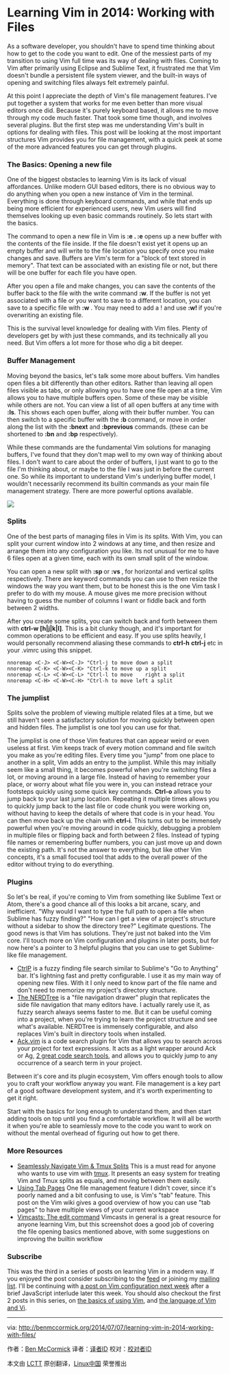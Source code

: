 Learning Vim in 2014: Working with Files
================================================================================
As a software developer, you shouldn't have to spend time thinking about how to get to the code you want to edit. One of the messiest parts of my transition to using Vim full time was its way of dealing with files. Coming to Vim after primarily using Eclipse and Sublime Text, it frustrated me that Vim doesn't bundle a persistent file system viewer, and the built-in ways of opening and switching files always felt extremely painful.

At this point I appreciate the depth of Vim's file management features. I've put together a system that works for me even better than more visual editors once did. Because it's purely keyboard based, it allows me to move through my code much faster. That took some time though, and involves several plugins. But the first step was me understanding Vim's built in options for dealing with files. This post will be looking at the most important structures Vim provides you for file management, with a quick peek at some of the more advanced features you can get through plugins.

### The Basics: Opening a new file ###

One of the biggest obstacles to learning Vim is its lack of visual affordances. Unlike modern GUI based editors, there is no obvious way to do anything when you open a new instance of Vim in the terminal. Everything is done through keyboard commands, and while that ends up being more efficient for experienced users, new Vim users will find themselves looking up even basic commands routinely. So lets start with the basics.

The command to open a new file in Vim is **:e <filename>. :e** opens up a new buffer with the contents of the file inside. If the file doesn't exist yet it opens up an empty buffer and will write to the file location you specify once you make changes and save. Buffers are Vim's term for a "block of text stored in memory". That text can be associated with an existing file or not, but there will be one buffer for each file you have open.

After you open a file and make changes, you can save the contents of the buffer back to the file with the write command **:w**. If the buffer is not yet associated with a file or you want to save to a different location, you can save to a specific file with **:w <filename>**. You may need to add a ! and use **:w! <filename>** if you're overwriting an existing file. 

This is the survival level knowledge for dealing with Vim files. Plenty of developers get by with just these commands, and its technically all you need. But Vim offers a lot more for those who dig a bit deeper.

### Buffer Management ###

Moving beyond the basics, let's talk some more about buffers. Vim handles open files a bit differently than other editors. Rather than leaving all open files visible as tabs, or only allowing you to have one file open at a time, Vim allows you to have multiple buffers open. Some of these may be visible while others are not. You can view a list of all open buffers at any time with **:ls**. This shows each open buffer, along with their buffer number. You can then switch to a specific buffer with the **:b <buffer-number>** command, or move in order along the list with the **:bnext** and **:bprevious** commands. (these can be shortened to **:bn** and **:bp** respectively). 

While these commands are the fundamental Vim solutions for managing buffers, I've found that they don't map well to my own way of thinking about files. I don't want to care about the order of buffers, I just want to go to the file I'm thinking about, or maybe to the file I was just in before the current one. So while its important to understand Vim's underlying buffer model, I wouldn't necessarily recommend its builtin commands as your main file management strategy. There are more powerful options available.

![](http://benmccormick.org/content/images/2014/Jul/skitch.jpeg)

### Splits ###

One of the best parts of managing files in Vim is its splits. With Vim, you can split your current window into 2 windows at any time, and then resize and arrange them into any configuration you like. Its not unusual for me to have 6 files open at a given time, each with its own small split of the window.

You can open a new split with **:sp <filename>** or **:vs <filename>**, for horizontal and vertical splits respectively. There are keyword commands you can use to then resize the windows the way you want them, but to be honest this is the one Vim task I prefer to do with my mouse. A mouse gives me more precision without having to guess the number of columns I want or fiddle back and forth between 2 widths. 

After you create some splits, you can switch back and forth between them with **ctrl-w [h|j|k|l]**. This is a bit clunky though, and it's important for common operations to be efficient and easy. If you use splits heavily, I would personally recommend aliasing these commands to **ctrl-h** **ctrl-j** etc in your .vimrc using this snippet. 

    nnoremap <C-J> <C-W><C-J> "Ctrl-j to move down a split  
    nnoremap <C-K> <C-W><C-K> "Ctrl-k to move up a split  
    nnoremap <C-L> <C-W><C-L> "Ctrl-l to move    right a split  
    nnoremap <C-H> <C-W><C-H> "Ctrl-h to move left a split  

### The jumplist ###

Splits solve the problem of viewing multiple related files at a time, but we still haven't seen a satisfactory solution for moving quickly between open and hidden files. The jumplist is one tool you can use for that.

The jumplist is one of those Vim features that can appear weird or even useless at first. Vim keeps track of every motion command and file switch you make as you're editing files. Every time you "jump" from one place to another in a split, Vim adds an entry to the jumplist. While this may initially seem like a small thing, it becomes powerful when you're switching files a lot, or moving around in a large file. Instead of having to remember your place, or worry about what file you were in, you can instead retrace your footsteps quickly using some quick key commands. **Ctrl-o** allows you to jump back to your last jump location. Repeating it multiple times allows you to quickly jump back to the last file or code chunk you were working on, without having to keep the details of where that code is in your head. You can then move back up the chain with **ctrl-i**. This turns out to be immensely powerful when you're moving around in code quickly, debugging a problem in multiple files or flipping back and forth between 2 files. Instead of typing file names or remembering buffer numbers, you can just move up and down the existing path. It's not the answer to everything, but like other Vim concepts, it's a small focused tool that adds to the overall power of the editor without trying to do everything.

### Plugins ###

So let's be real, if you're coming to Vim from something like Sublime Text or Atom, there's a good chance all of this looks a bit arcane, scary, and inefficient. "Why would I want to type the full path to open a file when Sublime has fuzzy finding?" "How can I get a view of a project's structure without a sidebar to show the directory tree?" Legitimate questions. The good news is that Vim has solutions. They're just not baked into the Vim core. I'll touch more on Vim configuration and plugins in later posts, but for now here's a pointer to 3 helpful plugins that you can use to get Sublime-like file management. 

- [CtrlP][1] is a fuzzy finding file search similar to Sublime's "Go to Anything" bar. It's lightning fast and pretty configurable. I use it as my main way of opening new files. With it I only need to know part of the file name and don't need to memorize my project's directory structure.
- [The NERDTree][2] is a "file navigation drawer" plugin that replicates the side file navigation that many editors have. I actually rarely use it, as fuzzy search always seems faster to me. But it can be useful coming into a project, when you're trying to learn the project structure and see what's available. NERDTree is immensely configurable, and also replaces Vim's built in directory tools when installed.
- [Ack.vim][3] is a code search plugin for Vim that allows you to search across your project for text expressions. It acts as a light wrapper around Ack or Ag, [2 great code search tools][4], and allows you to quickly jump to any occurrence of a search term in your project.

Between it's core and its plugin ecosystem, Vim offers enough tools to allow you to craft your workflow anyway you want. File management is a key part of a good software development system, and it's worth experimenting to get it right.

Start with the basics for long enough to understand them, and then start adding tools on top until you find a comfortable workflow. It will all be worth it when you're able to seamlessly move to the code you want to work on without the mental overhead of figuring out how to get there.

### More Resources ###

- [Seamlessly Navigate Vim & Tmux Splits][5] This is a must read for anyone who wants to use vim with [tmux][6]. It presents an easy system for treating Vim and Tmux splits as equals, and moving between them easily.
- [Using Tab Pages][7] One file management feature I didn't cover, since it's poorly named and a bit confusing to use, is Vim's "tab" feature. This post on the Vim wiki gives a good overview of how you can use "tab pages" to have multiple views of your current workspace
- [Vimcasts: The edit command][8] Vimcasts in general is a great resource for anyone learning Vim, but this screenshot does a good job of covering the file opening basics mentioned above, with some suggestions on improving the builtin workflow

### Subscribe ###

This was the third in a series of posts on learning Vim in a modern way. If you enjoyed the post consider subscribing to the [feed][8] or joining my [mailing list][10]. I'll be continuing with [a post on Vim configuration next week][11] after a brief JavaScript interlude later this week. You should also checkout the first 2 posts in this series, on [the basics of using Vim][12], and [the language of Vim and Vi][13]. 

--------------------------------------------------------------------------------

via: http://benmccormick.org/2014/07/07/learning-vim-in-2014-working-with-files/

作者：[Ben McCormick][a]
译者：[译者ID](https://github.com/译者ID)
校对：[校对者ID](https://github.com/校对者ID)

本文由 [LCTT](https://github.com/LCTT/TranslateProject) 原创翻译，[Linux中国](http://linux.cn/) 荣誉推出

[a]:http://benmccormick.org/2014/07/07/learning-vim-in-2014-working-with-files/
[1]:https://github.com/kien/ctrlp.vim
[2]:https://github.com/scrooloose/nerdtree
[3]:https://github.com/mileszs/ack.vim
[4]:http://benmccormick.org/2013/11/25/a-look-at-ack/
[5]:http://robots.thoughtbot.com/seamlessly-navigate-vim-and-tmux-splits
[6]:http://tmux.sourceforge.net/
[7]:http://vim.wikia.com/wiki/Using_tab_pages
[8]:http://vimcasts.org/episodes/the-edit-command/
[9]:http://feedpress.me/benmccormick
[10]:http://eepurl.com/WFYon
[11]:http://benmccormick.org/2014/07/14/learning-vim-in-2014-configuring-vim/
[12]:http://benmccormick.org/2014/06/30/learning-vim-in-2014-the-basics/
[13]:http://benmccormick.org/2014/07/02/learning-vim-in-2014-vim-as-language/